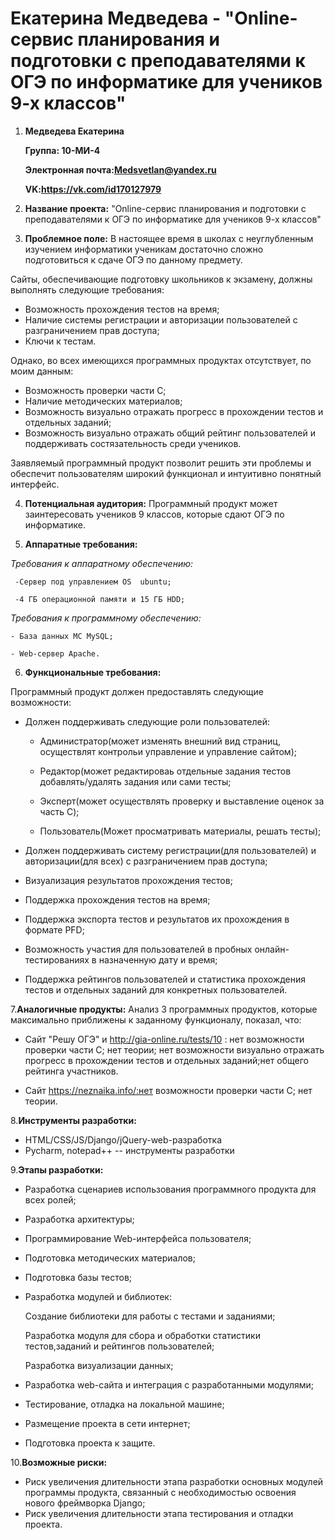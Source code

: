 # Екатерина Медведева - "Online-сервис планирования и подготовки с преподавателями к ОГЭ по информатике для учеников 9-х классов"

1. **Медведева Екатерина**

     **Группа: 10-МИ-4**

     **Электронная почта:Medsvetlan@yandex.ru**

     **VK:https://vk.com/id170127979**

2. **Название проекта:**
"Online-сервис планирования и подготовки с преподавателями к ОГЭ по информатике для учеников 9-х классов"

3. **Проблемное поле:**
В настоящее время в школах с неуглубленным изучением информатики ученикам достаточно сложно подготовиться к сдаче ОГЭ по данному предмету. 

Сайты, обеспечивающие подготовку школьников к экзамену, должны выполнять следующие требования:

* Возможность прохождения тестов на время;
* Наличие системы регистрации и авторизации пользователей с разграничением прав доступа;
* Ключи к тестам. 

Однако, во всех имеющихся программных продуктах отсутствует, по моим данным:

* Возможность проверки части C;
* Наличие методических материалов;
* Возможность визуально отражать прогресс в прохождении тестов и отдельных заданий;
* Возможность визуально отражать общий рейтинг пользователей и поддерживать состязательность среди учеников.

Заявляемый программный продукт позволит решить эти проблемы и обеспечит пользователям широкий функционал и интуитивно понятный интерфейс.

4. **Потенциальная аудитория:**
Программный продукт может заинтересовать учеников 9 классов, которые сдают ОГЭ по информатике.

5. **Аппаратные требования:**

*Требования к аппаратному обеспечению:*

     -Сервер под управлением OS  ubuntu;
     
     -4 ГБ операционной памяти и 15 ГБ HDD;
     
*Требования к программному обеспечению:*

    - База данных MC MySQL;
    
    - Web-сервер Apache.
    
    
 6. **Функциональные требования:**
 
 Программный продукт должен предоставлять следующие возможности:
 
* Должен поддерживать следующие роли пользователей:

    * Администратор(может изменять внешний вид страниц, осуществлят контрольи управление и управление сайтом);
     
    * Редактор(может редактироваь отдельные задания тестов добавлять/удалять задания или сами тесты;
     
    * Эксперт(может осуществлять проверку и выставление оценок за часть C);
     
    * Пользователь(Может просматривать материалы, решать тесты);
     
* Должен поддерживать систему регистрации(для пользователей) и авторизации(для всех) с разграничением прав доступа;

* Визуализация результатов прохождения тестов;

* Поддержка прохождения тестов на время;

* Поддержка экспорта тестов и результатов их прохождения в формате PFD;

* Возможность участия для пользователей в пробных онлайн-тестированиях  в назначенную дату и время;

* Поддержка рейтингов пользователей и статистика прохождения тестов и отдельных заданий для конкретных пользователей.


7.**Аналогичные продукты:**
Анализ 3 программных продуктов, которые максимально приближены к заданному функционалу, показал, что:

* Сайт "Решу ОГЭ" и http://gia-online.ru/tests/10 : нет возможности проверки части C; нет теории; нет возможности визуально отражать прогресс в прохождении тестов и отдельных заданий;нет общего рейтинга участников.
  
* Сайт https://neznaika.info/:нет возможности проверки части C; нет теории.
  
  
 8.**Инструменты разработки:**

* HTML/CSS/JS/Django/jQuery-web-разработка
* Pycharm, notepad++ -- инструменты разработки


 9.**Этапы разработки:**
 
* Разработка сценариев использования программного продукта для всех ролей;

* Разработка архитектуры;

* Программирование Web-интерфейса пользователя;

* Подготовка методических материалов;

* Подготовка базы тестов;

* Разработка модулей и библиотек:

    Создание библиотеки для работы с тестами и заданиями;
    
    Разработка модуля для сбора и обработки статистики тестов,заданий и рейтингов пользователей;
    
    Разработка визуализации данных;
    
* Разработка web-сайта и интеграция с разработанными модулями;
* Тестирование, отладка на локальной машине;
* Размещение проекта в сети интернет;
* Подготовка проекта к защите.


10.**Возможные риски:**

* Риск увеличения длительности этапа разработки основных модулей программы продукта, связанный с необходимостью освоения нового фреймворка Django;
* Риск увеличения длительности этапа тестирования и отладки проекта.




